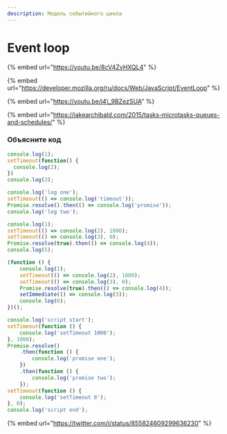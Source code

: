 ```yaml
---
description: Модель событийного цикла
---
```


# Event loop

{% embed url="https://youtu.be/8cV4ZvHXQL4" %}

{% embed url="https://developer.mozilla.org/ru/docs/Web/JavaScript/EventLoop" %}

{% embed url="https://youtu.be/j4\_9BZezSUA" %}

{% embed url="https://jakearchibald.com/2015/tasks-microtasks-queues-and-schedules/" %}

### Объясните код

```javascript
console.log(1);
setTimeout(function() {
  console.log(2);
})
console.log(3);
```

```javascript
console.log('log one');
setTimeout(() => console.log('timeout'));
Promise.resolve().then(() => console.log('promise'));
console.log('log two');
```

```javascript
console.log(1);
setTimeout(() => console.log(2), 1000);
setTimeout(() => console.log(3), 0);
Promise.resolve(true).then(() => console.log(4));
console.log(5);
```

```javascript
(function () {
    console.log(1);
    setTimeout(() => console.log(2), 1000);
    setTimeout(() => console.log(3), 0);
    Promise.resolve(true).then(() => console.log(4));
    setImmediate(() => console.log(5));
    console.log(6);
})();
```

```javascript
console.log('script start');
setTimeout(function () {
    console.log('setTimeout 1000');
}, 1000);
Promise.resolve()
    .then(function () {
        console.log('promise one');
    })
    .then(function () {
        console.log('promise two');
    });
setTimeout(function () {
    console.log('setTimeout 0');
}, 0);    
console.log('script end');
```

{% embed url="https://twitter.com/i/status/855824609299636230" %}



